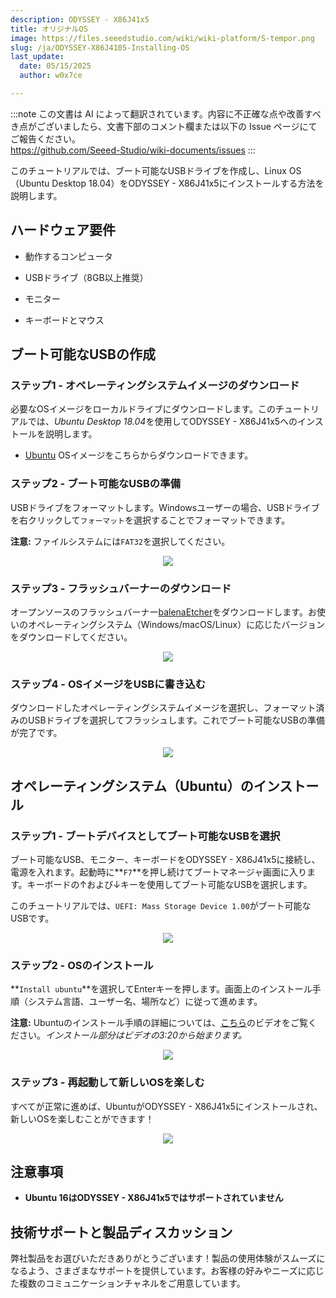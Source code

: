 ```yaml
---
description: ODYSSEY - X86J41x5
title: オリジナルOS
image: https://files.seeedstudio.com/wiki/wiki-platform/S-tempor.png
slug: /ja/ODYSSEY-X86J4105-Installing-OS
last_update:
  date: 05/15/2025
  author: w0x7ce

---
```

:::note
この文書は AI によって翻訳されています。内容に不正確な点や改善すべき点がございましたら、文書下部のコメント欄または以下の Issue ページにてご報告ください。  
https://github.com/Seeed-Studio/wiki-documents/issues
:::

<!-- ---
name: ODYSSEY - X86J4105
category: ODYSSEY
bzurl: https://www.seeedstudio.com/ODYSSEY-X86J4105800-p-4445.html
wikiurl: https://wiki.seeedstudio.com/ja/ODYSSEY-X86J4105-Installing-OS/
sku: 102110399
--- -->

このチュートリアルでは、ブート可能なUSBドライブを作成し、Linux OS（Ubuntu Desktop 18.04）をODYSSEY - X86J41x5にインストールする方法を説明します。

## ハードウェア要件

- 動作するコンピュータ

- USBドライブ（8GB以上推奨）

- モニター

- キーボードとマウス

## ブート可能なUSBの作成

### ステップ1 - オペレーティングシステムイメージのダウンロード

必要なOSイメージをローカルドライブにダウンロードします。このチュートリアルでは、*Ubuntu Desktop 18.04*を使用してODYSSEY - X86J41x5へのインストールを説明します。

- [Ubuntu](https://ubuntu.com/download/desktop) OSイメージをこちらからダウンロードできます。

### ステップ2 - ブート可能なUSBの準備

USBドライブをフォーマットします。Windowsユーザーの場合、USBドライブを右クリックして`フォーマット`を選択することでフォーマットできます。

**注意:** ファイルシステムには`FAT32`を選択してください。

<div align="center"><img width={450} src="https://files.seeedstudio.com/wiki/ODYSSEY-X86J4105864/img/InstallingOS/formatUSB.png" /></div>

### ステップ3 - フラッシュバーナーのダウンロード

オープンソースのフラッシュバーナー[balenaEtcher](https://www.balena.io/etcher/)をダウンロードします。お使いのオペレーティングシステム（Windows/macOS/Linux）に応じたバージョンをダウンロードしてください。

<div align="center"><img width={500} src="https://files.seeedstudio.com/wiki/ODYSSEY-X86J4105864/img/InstallingOS/etcher.jpg" /></div>

### ステップ4 - OSイメージをUSBに書き込む

ダウンロードしたオペレーティングシステムイメージを選択し、フォーマット済みのUSBドライブを選択してフラッシュします。これでブート可能なUSBの準備が完了です。

<div align="center"><img width={500} src="https://files.seeedstudio.com/wiki/ODYSSEY-X86J4105864/img/InstallingOS/etcherDone.png" /></div>

## オペレーティングシステム（Ubuntu）のインストール

### ステップ1 - ブートデバイスとしてブート可能なUSBを選択

ブート可能なUSB、モニター、キーボードをODYSSEY - X86J41x5に接続し、電源を入れます。起動時に**`F7`**を押し続けてブートマネージャ画面に入ります。キーボードの&#8593;および&#8595;キーを使用してブート可能なUSBを選択します。

このチュートリアルでは、`UEFI: Mass Storage Device 1.00`がブート可能なUSBです。

<div align="center"><img width={600} src="https://files.seeedstudio.com/wiki/ODYSSEY-X86J4105864/img/InstallingOS/bios.png" /></div>

### ステップ2 - OSのインストール

**`Install ubuntu`**を選択してEnterキーを押します。画面上のインストール手順（システム言語、ユーザー名、場所など）に従って進めます。

**注意:** Ubuntuのインストール手順の詳細については、[こちら](https://www.youtube.com/watch?v=vt5Lu_ltPkU)のビデオをご覧ください。*インストール部分はビデオの3:20から始まります。*

<div align="center"><img width={600} src="https://files.seeedstudio.com/wiki/ODYSSEY-X86J4105864/img/InstallingOS/install.png" /></div>

### ステップ3 - 再起動して新しいOSを楽しむ

すべてが正常に進めば、UbuntuがODYSSEY - X86J41x5にインストールされ、新しいOSを楽しむことができます！

<div align="center"><img width={600} src="https://files.seeedstudio.com/wiki/ODYSSEY-X86J4105864/img/InstallingOS/result.jpg" /></div>

## 注意事項

- **Ubuntu 16はODYSSEY - X86J41x5ではサポートされていません**

## 技術サポートと製品ディスカッション

弊社製品をお選びいただきありがとうございます！製品の使用体験がスムーズになるよう、さまざまなサポートを提供しています。お客様の好みやニーズに応じた複数のコミュニケーションチャネルをご用意しています。

<div class="button_tech_support_container">
<a href="https://forum.seeedstudio.com/" class="button_forum"></a> 
<a href="https://www.seeedstudio.com/contacts" class="button_email"></a>
</div>

<div class="button_tech_support_container">
<a href="https://discord.gg/eWkprNDMU7" class="button_discord"></a> 
<a href="https://github.com/Seeed-Studio/wiki-documents/discussions/69" class="button_discussion"></a>
</div>